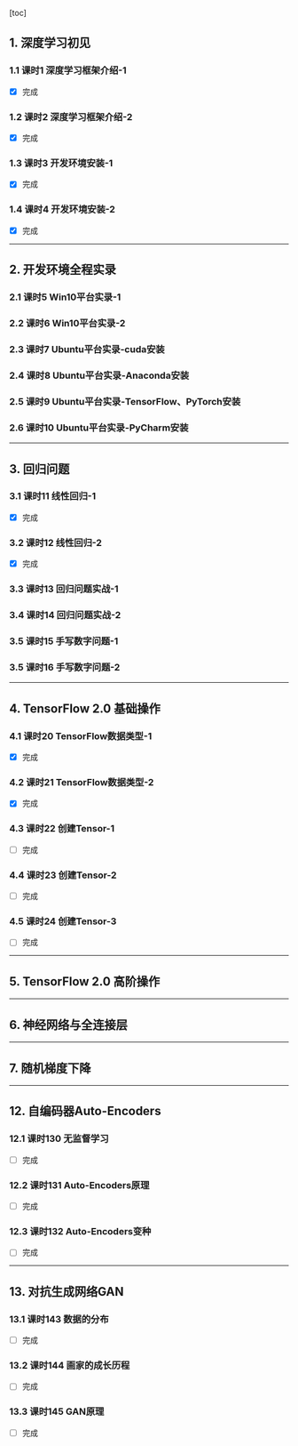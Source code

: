 [toc]

## 1. 深度学习初见
### 1.1 课时1 深度学习框架介绍-1
- [x] 完成
### 1.2 课时2 深度学习框架介绍-2
- [x] 完成
### 1.3 课时3 开发环境安装-1
- [x] 完成
### 1.4 课时4 开发环境安装-2
- [x] 完成


***
## 2. 开发环境全程实录
### 2.1 课时5 Win10平台实录-1
### 2.2 课时6 Win10平台实录-2
### 2.3 课时7 Ubuntu平台实录-cuda安装
### 2.4 课时8 Ubuntu平台实录-Anaconda安装
### 2.5 课时9 Ubuntu平台实录-TensorFlow、PyTorch安装
### 2.6 课时10 Ubuntu平台实录-PyCharm安装

***
## 3. 回归问题
### 3.1 课时11 线性回归-1
- [x] 完成
### 3.2 课时12 线性回归-2
- [x] 完成
### 3.3 课时13 回归问题实战-1
### 3.4 课时14 回归问题实战-2
### 3.5 课时15 手写数字问题-1
### 3.5 课时16 手写数字问题-2


***
## 4. TensorFlow 2.0 基础操作
### 4.1 课时20 TensorFlow数据类型-1
- [x] 完成
### 4.2 课时21 TensorFlow数据类型-2
- [x] 完成
### 4.3 课时22 创建Tensor-1
- [ ] 完成
### 4.4 课时23 创建Tensor-2
- [ ] 完成
### 4.5 课时24 创建Tensor-3
- [ ] 完成

***
## 5. TensorFlow 2.0 高阶操作

***
## 6. 神经网络与全连接层

***
## 7. 随机梯度下降

***
## 12. 自编码器Auto-Encoders
### 12.1 课时130 无监督学习
- [ ] 完成
### 12.2 课时131 Auto-Encoders原理
- [ ] 完成
### 12.3 课时132 Auto-Encoders变种
- [ ] 完成


***
## 13. 对抗生成网络GAN
### 13.1 课时143 数据的分布
- [ ] 完成
### 13.2 课时144 画家的成长历程
- [ ] 完成
### 13.3 课时145 GAN原理
- [ ] 完成




